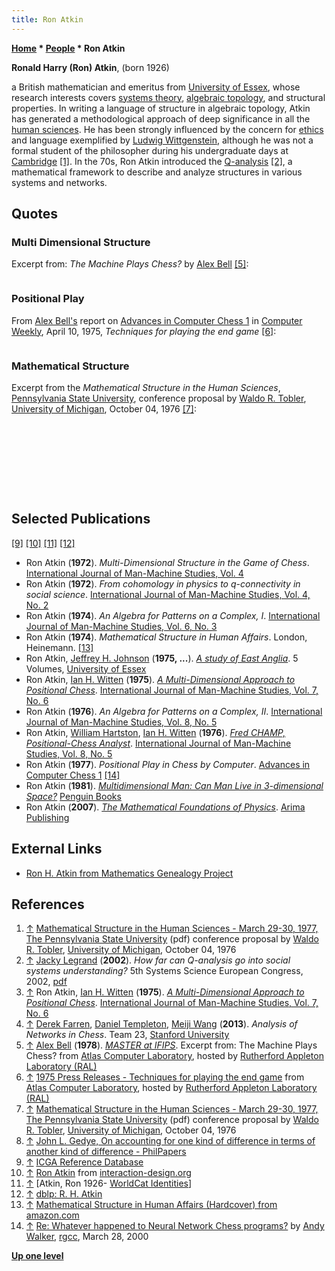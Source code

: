 ```yaml
---
title: Ron Atkin
---
```

**[Home](Home "Home") \* [People](People "People") \* Ron Atkin**


**Ronald Harry (Ron) Atkin**, (born 1926)  

a British mathematician and emeritus from [University of Essex](https://en.wikipedia.org/wiki/University_of_Essex), whose research interests covers [systems theory](https://en.wikipedia.org/wiki/Systems_theory), [algebraic topology](https://en.wikipedia.org/wiki/Algebraic_topology), and structural properties. In writing a language of structure in algebraic topology, Atkin has generated a methodological approach of deep significance in all the [human sciences](https://en.wikipedia.org/wiki/Humanities). He has been strongly influenced by the concern for [ethics](https://en.wikipedia.org/wiki/Ethics) and language exemplified by [Ludwig Wittgenstein](Mathematician#LWittgenstein "Mathematician"), although he was not a formal student of the philosopher during his undergraduate days at [Cambridge](https://en.wikipedia.org/wiki/University_of_Cambridge) <a id="cite-note-1" href="#cite-ref-1">[1]</a>. In the 70s, Ron Atkin introduced the [Q-analysis](https://en.wikipedia.org/wiki/Q-analysis) <a id="cite-note-2" href="#cite-ref-2">[2]</a>, a mathematical framework to describe and analyze structures in various systems and networks.



## Quotes


### Multi Dimensional Structure


Excerpt from: *The Machine Plays Chess?* by [Alex Bell](Alex_Bell "Alex Bell") <a id="cite-note-5" href="#cite-ref-5">[5]</a>:




```C++Even more mysterious was a paper *Multi Dimensional Structure in the Game of Chess* by Ron Atkin, a maths lecturer at Essex University. Up to this point all chess programs had evaluation functions which were decidedly ad hoc, the programmers had a feeling in their water that certain features, [material](Material "Material"), [mobility](Mobility "Mobility"), [control of the centre](Center_Control "Center Control"), [king safety](King_Safety "King Safety"), [pawn structure](Pawn_Structure "Pawn Structure"), etc., were the most important and accordingly stuck them in the program with very little idea of their precise effect. Now here was a mathematician who, with lots of squiggly things, appeared to have a precise mathematical evaluation function. Unfortunately neither [John](John_J._Scott "John J. Scott") nor I could understand the paper - so why not get Atkin to talk about it. There were a few other new ideas I did not understand - a new, knowledge approach to solving end games and some psychological theories about how chess players think - so why not have a conference? If nothing else I might get some idea of what was going on. 

```

### Positional Play


From [Alex Bell's](Alex_Bell "Alex Bell") report on [Advances in Computer Chess 1](Advances_in_Computer_Chess_1 "Advances in Computer Chess 1") in [Computer Weekly](https://en.wikipedia.org/wiki/Computer_Weekly), April 10, 1975, *Techniques for playing the end game* <a id="cite-note-6" href="#cite-ref-6">[6]</a>:




```C++The next paper by Ron Atkin, of Essex University, was more profound. Atkin has developed a mathematically valid approach to positional play in chess and also described a method of simulating the hierarchical method used by the chess master. His ideas have an intuitive appeal; one feels he must be right but the problem of implementing the ideas in a computer, are enormous and, as yet, unsolved. Another problem was that not a single person in the audience was sufficiently competent to stand up and say, "This is all very well but your approach will not handle this situation in a chess game, a tactic which often shoots down the simple minded crunch programs". 

```

### Mathematical Structure


Excerpt from the *Mathematical Structure in the Human Sciences*, [Pennsylvania State University](https://en.wikipedia.org/wiki/Pennsylvania_State_University), conference proposal by [Waldo R. Tobler](https://en.wikipedia.org/wiki/Waldo_R._Tobler), [University of Michigan](University_of_Michigan "University of Michigan"), October 04, 1976 <a id="cite-note-7" href="#cite-ref-7">[7]</a>:




```C++This proposal for a two-day conference on Mathematical Structure in the Human Sciences represents a second attempt to convene a small and diverse group of scholars to discuss the major and innovative "language of structure" developed over the past ten years by Dr. Ronald H. Atkin of the Department of Mathematics, University of Essex. After extensive informal discussions, and immediately prior to the formal submission of the proposal in the Fall of 1975, Atkin suffered a severe heart attack. 

```


```C++He has not only fully recovered, but is in a position to lead the proposed conference once again. It should be noted that the conference has been coordinated with Atkin' s proposed attendance at a second meeting sponsored by the Committee for Mathematics in the [Social Sciences](https://en.wikipedia.org/wiki/Social_science). It is for this reason that only funds for internal transportation are requested. 

```


```C++In writing a language of structure in algebraic topology, Dr. Atkin has generated a methodological approach of deep significance in all the human sciences. Starting from his earlier work in algebras, he first began his research on the formation of a structural language in the field of [physics](https://en.wikipedia.org/wiki/Physics). In an early paper he demonstrated that modern algebraic concepts are compatible with models in physics, and that within a definition of an abstract physics the deeper structure of "ordinary physics" could be analyzed. Later work provided a quite novel and fruitful approach in [quantum mechanics](https://en.wikipedia.org/wiki/Quantum_mechanics), and it was from his studies of [cohomologies](https://en.wikipedia.org/wiki/Cohomology) in these areas that he perceived some remarkable similarities to problems in the Social Sciences.

```


```C++The perception of such similarities was not fortuitous: Atkin has been strongly influenced by the concern for ethics and language exemplified by [Wittgenstein](Mathematician#LWittgenstein "Mathematician"), although he was not a formal student of the philosopher during his undergraduate days at Cambridge. In addition, wide reading in the social sciences and humanities forced a singular, and now obvious, fact upon his attention: that virtually every field of human thought and endeavor employs the word structure, yet seldom is a satisfactory or fruitful definition encountered. From the shallow handling of such a vital and ubiquitous concept in human affairs, he has developed an algebraic topological language capable of describing and illuminating structural questions in an extraordinarily diverse number of fields. His language is based simply upon set membership, but from the simplicial complexes generated he has obtained insights of such richness that some of his work represents a major extension of thought in [artificial](Artificial_Intelligence "Artificial Intelligence") and [prosthetic](https://en.wikipedia.org/wiki/Prosthesis) intelligence.

```


```C++The diversity of his applications is worth emphasizing in summary form, for he represents that rare scholar in the Social Sciences who combines mathematical depth to the point of originality with a considerable ability to communicate the results of his applications to a wide, even popular, audience. In brief, he had demonstrated his ability to communicate with men and women who lack mathematical expertise, while being prepared to discuss with professional specialists deep areas of algebra.

```


```C++Many of his applications stem from two research projects supported by the [Social Science Research Council](https://en.wikipedia.org/wiki/Economic_and_Social_Research_Council) of the United Kingdom. The first of seven publications reported an analysis of architectural structure in a [Tudor](https://en.wikipedia.org/wiki/Tudor_architecture) village of [Essex](https://en.wikipedia.org/wiki/Essex), and demonstrated that the visual and aesthetic complexity of an urban landscape could be explored using the concept of a [simplex](https://en.wikipedia.org/wiki/Simplex). He has also analyzed the historical structure of a village in 1600, and other elements of his work may eventually change the way time is handled in the social, behavioral and historical sciences. Later reports outlined the mathematics of  [Q-analysis](https://en.wikipedia.org/wiki/Q-analysis), and reported upon a comparative study of urban structure for an English coastal town between 1900 and 1970. It was at this time that the University of Essex itself ran into grave difficulties, with considerable conflict between students, faculty and administration. An extensive analysis by Atkin of the structural relations characterizing the university pinpointed a number of areas where, the sheer physical and administrative organization was preventing communication. In addition, Q-holes (holes in the geometry), were found in the complex which acted as traffic generators and inhibitors of free communication, since such gaps in the backcloth do not allow anything to move through them.

```


```C++During the same period, Atkin extended his earlier analysis of the game of chess - a game subject to intense scrutiny in the area of artificial intelligence. Realizing the ultimate combinatorial futility of  [tree-searching](Search "Search") methods, characteristic of virtually all computer algorithms devised during the past twenty years, he used his language of structure to describe, in essence, the micro "human" geography of a chessboard. With [one of](https://en.wikipedia.org/wiki/William_Hartston)  England's International Grand Masters as his research assistant, he has achieved a description of the game at the N+l, or positional, level more closely akin to the thought processes characterizing Master play, rather than the N, or tactical, level typical of now-archaic tree-searching approaches.

```


```C++Today his computer algorithm is printing out reasons for making a move which few people, and occasionally any person, understand(s). His analysis of some classical games of chess demonstrate clearly the structural integrity and dominance of one player, and conversely the relational disarray of the opponent and ultimate loser, well before the point of actual resignation. Atkin's basic thesis in this area of research is simply that there are many areas of human life where the complexity of structure and relations overwhelms the human brain. He is looking fifty years ahead to the common use of prosthetic intelligence once the problems have been described in a language appropriate to them.

```


```C++Other applications stemming from his [SSRC (UK)](https://en.wikipedia.org/wiki/Economic_and_Social_Research_Council) project include an analysis of the work of  [Piet Mondrian](index.php?title=Category:Piet_Mondriaan&action=edit&redlink=1 "Category:Piet Mondriaan (page does not exist)"), the black humor of a literary work such as [Catch 22](https://en.wikipedia.org/wiki/Catch-22), and a [Shakespearian sonnet](https://en.wikipedia.org/wiki/Shakespeare%27s_sonnets). At the same time, he has been generous in helping medical colleagues, and his language has been fruitfully applied in the design of therapeutic facilities for braindamaged elderly patients (Gedye <a id="cite-note-8" href="#cite-ref-8">[8]</a>), structural relationships of the brain recorded by drug residues found upon autopsy (Gedye) , and daily consulting work in clinical psychology ([Mulhall](https://en.wikipedia.org/wiki/Stephen_Mulhall)). He has also noted, almost in passing, that conventional statistical techniques, such as [regression analysis](https://en.wikipedia.org/wiki/Regression_analysis), destroy much structural information in a data set by replacing a relation X by a mapping, so that a is simply regarded as a collection of disconnected O-simplices. Unlike the common correlation coefficient (r), his structure coefficient (h), is a true measure of structural dependence, rather than conventional "linearity." 

```

## Selected Publications


<a id="cite-note-9" href="#cite-ref-9">[9]</a> <a id="cite-note-10" href="#cite-ref-10">[10]</a> <a id="cite-note-11" href="#cite-ref-11">[11]</a> <a id="cite-note-12" href="#cite-ref-12">[12]</a>



* Ron Atkin (**1972**). *Multi-Dimensional Structure in the Game of Chess*. [International Journal of Man-Machine Studies, Vol. 4](http://www.interaction-design.org/references/periodicals/international_journal_of_man-machine_studies_volume_4.html)
* Ron Atkin (**1972**). *From cohomology in physics to q-connectivity in social science*. [International Journal of Man-Machine Studies, Vol. 4, No. 2](http://www.interaction-design.org/references/periodicals/international_journal_of_man-machine_studies_volume_4.html)
* Ron Atkin (**1974**). *An Algebra for Patterns on a Complex, I*. [International Journal of Man-Machine Studies, Vol. 6, No. 3](http://www.interaction-design.org/references/periodicals/international_journal_of_man-machine_studies_volume_6.html)
* Ron Atkin (**1974**). *Mathematical Structure in Human Affairs*. London, Heinemann. <a id="cite-note-13" href="#cite-ref-13">[13]</a>
* Ron Atkin, [Jeffrey H. Johnson](Mathematician#JHJohnson "Mathematician") (**1975, ...**). *[A study of East Anglia](http://www.worldcat.org/title/study-of-east-anglia/oclc/4050097)*. 5 Volumes, [University of Essex](https://en.wikipedia.org/wiki/University_of_Essex)
* Ron Atkin, [Ian H. Witten](Ian_H._Witten "Ian H. Witten") (**1975**). *[A Multi-Dimensional Approach to Positional Chess](http://www.bibsonomy.org/bibtex/2b91106ea980eb48aa505f6b54c130707/dblp)*. [International Journal of Man-Machine Studies, Vol. 7, No. 6](http://www.interaction-design.org/references/periodicals/international_journal_of_man-machine_studies_volume_7.html)
* Ron Atkin (**1976**). *An Algebra for Patterns on a Complex, II*. [International Journal of Man-Machine Studies, Vol. 8, No. 5](http://www.interaction-design.org/references/periodicals/international_journal_of_man-machine_studies_volume_8.html)
* Ron Atkin, [William Hartston](https://en.wikipedia.org/wiki/William_Hartston), [Ian H. Witten](Ian_H._Witten "Ian H. Witten") (**1976**). *[Fred CHAMP, Positional-Chess Analyst](http://www.sciencedirect.com/science/article/pii/S0020737376800181)*. [International Journal of Man-Machine Studies, Vol. 8, No. 5](http://www.interaction-design.org/references/periodicals/international_journal_of_man-machine_studies_volume_8.html)
* Ron Atkin (**1977**). *Positional Play in Chess by Computer*. [Advances in Computer Chess 1](Advances_in_Computer_Chess_1 "Advances in Computer Chess 1") <a id="cite-note-14" href="#cite-ref-14">[14]</a>
* Ron Atkin (**1981**). *[Multidimensional Man: Can Man Live in 3-dimensional Space?](http://openlibrary.org/books/OL22196681M/Multidimensional_Man)* [Penguin Books](https://en.wikipedia.org/wiki/Penguin_Books)
* Ron Atkin (**2007**). *[The Mathematical Foundations of Physics](http://trove.nla.gov.au/work/38670294?versionId=51321137)*. [Arima Publishing](http://www.arimapublishing.co.uk/home/home.php)


## External Links


* [Ron H. Atkin from Mathematics Genealogy Project](https://www.genealogy.math.ndsu.nodak.edu/id.php?id=95604)


## References


1. <a id="cite-ref-1" href="#cite-note-1">↑</a> [Mathematical Structure in the Human Sciences - March 29-30, 1977, The Pennsylvania State University](https://saltworks.stanford.edu/assets/mp024sp4265.pdf) (pdf) conference proposal by [Waldo R. Tobler](https://en.wikipedia.org/wiki/Waldo_R._Tobler), [University of Michigan](University_of_Michigan "University of Michigan"), October 04, 1976
2. <a id="cite-ref-2" href="#cite-note-2">↑</a> [Jacky Legrand](http://www.u-paris2.fr/1196757428507/0/fiche___annuaireksup/) (**2002**). *How far can Q-analysis go into social systems understanding?* 5th Systems Science European Congress, 2002, [pdf](http://www.afscet.asso.fr/resSystemica/Crete02/Legrand.pdf)
3. <a id="cite-ref-3" href="#cite-note-3">↑</a> Ron Atkin, [Ian H. Witten](Ian_H._Witten "Ian H. Witten") (**1975**). *[A Multi-Dimensional Approach to Positional Chess](http://www.bibsonomy.org/bibtex/2b91106ea980eb48aa505f6b54c130707/dblp)*. [International Journal of Man-Machine Studies, Vol. 7, No. 6](http://www.interaction-design.org/references/periodicals/international_journal_of_man-machine_studies_volume_7.html)
4. <a id="cite-ref-4" href="#cite-note-4">↑</a> [Derek Farren](index.php?title=Derek_Farren&action=edit&redlink=1 "Derek Farren (page does not exist)"), [Daniel Templeton](index.php?title=Daniel_Templeton&action=edit&redlink=1 "Daniel Templeton (page does not exist)"), [Meiji Wang](index.php?title=Meiji_Wang&action=edit&redlink=1 "Meiji Wang (page does not exist)") (**2013**). *Analysis of Networks in Chess*. Team 23, [Stanford University](Stanford_University "Stanford University")
5. <a id="cite-ref-5" href="#cite-note-5">↑</a> [Alex Bell](Alex_Bell "Alex Bell") (**1978**). *[MASTER at IFIPS](http://www.chilton-computing.org.uk/acl/applications/cocoa/p008.htm)*. Excerpt from: The Machine Plays Chess? from [Atlas Computer Laboratory](Atlas_Computer_Laboratory "Atlas Computer Laboratory"), hosted by [Rutherford Appleton Laboratory (RAL)](https://en.wikipedia.org/wiki/Rutherford_Appleton_Laboratory)
6. <a id="cite-ref-6" href="#cite-note-6">↑</a> [1975 Press Releases - Techniques for playing the end game](http://www.chilton-computing.org.uk/acl/literature/news/1975.htm) from [Atlas Computer Laboratory](Atlas_Computer_Laboratory "Atlas Computer Laboratory"), hosted by [Rutherford Appleton Laboratory (RAL)](https://en.wikipedia.org/wiki/Rutherford_Appleton_Laboratory)
7. <a id="cite-ref-7" href="#cite-note-7">↑</a> [Mathematical Structure in the Human Sciences - March 29-30, 1977, The Pennsylvania State University](https://saltworks.stanford.edu/assets/mp024sp4265.pdf) (pdf) conference proposal by [Waldo R. Tobler](https://en.wikipedia.org/wiki/Waldo_R._Tobler), [University of Michigan](University_of_Michigan "University of Michigan"), October 04, 1976
8. <a id="cite-ref-8" href="#cite-note-8">↑</a> [John L. Gedye, On accounting for one kind of difference in terms of another kind of difference - PhilPapers](http://philpapers.org/rec/GEDOAF)
9. <a id="cite-ref-9" href="#cite-note-9">↑</a> [ICGA Reference Database](ICGA_Journal#RefDB "ICGA Journal")
10. <a id="cite-ref-10" href="#cite-note-10">↑</a> [Ron Atkin](http://www.interaction-design.org/references/authors/r__h__atkin.html) from [interaction-design.org](http://www.interaction-design.org/)
11. <a id="cite-ref-11" href="#cite-note-11">↑</a> [Atkin, Ron 1926- [WorldCat Identities](http://www.worldcat.org/identities/lccn-n82-71578)]
12. <a id="cite-ref-12" href="#cite-note-12">↑</a> [dblp: R. H. Atkin](http://www.informatik.uni-trier.de/~ley/pers/hd/a/Atkin:R=_H=.html)
13. <a id="cite-ref-13" href="#cite-note-13">↑</a> [Mathematical Structure in Human Affairs (Hardcover) from amazon.com](http://www.amazon.com/Mathematical-Structure-Human-Affairs-Ronald/dp/0435820257/ref=sr_1_1?ie=UTF8&s=books&qid=1250002473&sr=1-1)
14. <a id="cite-ref-14" href="#cite-note-14">↑</a> [Re: Whatever happened to Neural Network Chess programs?](https://groups.google.com/d/msg/rec.games.chess.computer/xthKCFRJkeM/ZgORiY9-gF0J) by [Andy Walker](Andy_Walker "Andy Walker"), [rgcc](Computer_Chess_Forums "Computer Chess Forums"), March 28, 2000

**[Up one level](People "People")**







 
